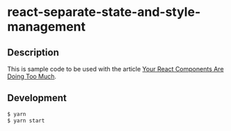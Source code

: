 # react-separate-state-and-style-management

## Description

This is sample code to be used with the article [Your React Components Are Doing Too Much](https://medium.com/the-non-traditional-developer/your-react-components-are-doing-too-much-16e65968f419).

## Development

```bash
$ yarn
$ yarn start
```
